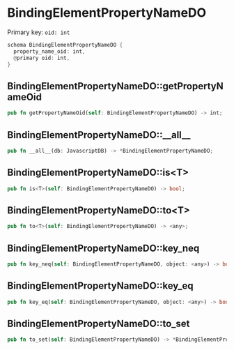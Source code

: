 # BindingElementPropertyNameDO

Primary key: `oid: int`

```rust
schema BindingElementPropertyNameDO {
  property_name_oid: int,
  @primary oid: int,
}
```
## BindingElementPropertyNameDO::getPropertyNameOid

```rust
pub fn getPropertyNameOid(self: BindingElementPropertyNameDO) -> int;
```
## BindingElementPropertyNameDO::\_\_all\_\_

```rust
pub fn __all__(db: JavascriptDB) -> *BindingElementPropertyNameDO;
```
## BindingElementPropertyNameDO::is\<T\>

```rust
pub fn is<T>(self: BindingElementPropertyNameDO) -> bool;
```
## BindingElementPropertyNameDO::to\<T\>

```rust
pub fn to<T>(self: BindingElementPropertyNameDO) -> <any>;
```
## BindingElementPropertyNameDO::key\_neq

```rust
pub fn key_neq(self: BindingElementPropertyNameDO, object: <any>) -> bool;
```
## BindingElementPropertyNameDO::key\_eq

```rust
pub fn key_eq(self: BindingElementPropertyNameDO, object: <any>) -> bool;
```
## BindingElementPropertyNameDO::to\_set

```rust
pub fn to_set(self: BindingElementPropertyNameDO) -> *BindingElementPropertyNameDO;
```

